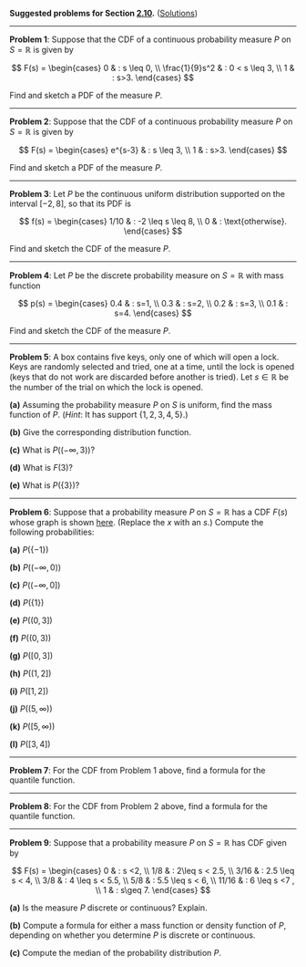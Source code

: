 **Suggested problems for Section [2.10](https://mml.johnmyersmath.com/stats-book/chapters/prob-spaces.html#distribution-and-quantile-functions).** ([Solutions](04-suggested-problems-sol.md))

---

**Problem 1**: Suppose that the CDF of a continuous probability measure $P$ on $S=\mathbb{R}$ is given by

$$
F(s) = \begin{cases}
0 & : s \leq 0, \\
\frac{1}{9}s^2 & : 0 < s \leq 3, \\
1 & : s>3.
\end{cases}
$$

Find and sketch a PDF of the measure $P$.

---

**Problem 2**: Suppose that the CDF of a continuous probability measure $P$ on $S=\mathbb{R}$ is given by

$$
F(s) = \begin{cases}
e^{s-3} & : s \leq 3, \\
1 & : s>3.
\end{cases}
$$

Find and sketch a PDF of the measure $P$.

---

**Problem 3**: Let $P$ be the continuous uniform distribution supported on the interval $[-2,8]$, so that its PDF is

$$
f(s) = \begin{cases}
1/10 & : -2 \leq s \leq 8, \\
0 & : \text{otherwise}.
\end{cases}
$$

Find and sketch the CDF of the measure $P$.

---

**Problem 4**: Let $P$ be the discrete probability measure on $S=\mathbb{R}$ with mass function

$$
p(s) = \begin{cases}
0.4 & : s=1, \\
0.3 & : s=2, \\
0.2 & : s=3, \\
0.1 & : s=4.
\end{cases}
$$

Find and sketch the CDF of the measure $P$.

---

**Problem 5**: A box contains five keys, only one of which will open a lock. Keys are randomly selected and tried, one at a time, until the lock is opened (keys that do not work are discarded before another is tried). Let $s\in \mathbb{R}$ be the number of the trial on which the lock is opened.

**(a)** Assuming the probability measure $P$ on $S$ is uniform, find the mass function of $P$. (*Hint*: It has support $\{1,2,3,4,5\}$.)

**(b)** Give the corresponding distribution function.

**(c)** What is $P\big((-\infty,3)\big)$?

**(d)** What is $F(3)$?

**(e)** What is $P\big(\{3\}\big)$?

---

**Problem 6**: Suppose that a probability measure $P$ on $S = \mathbb{R}$ has a CDF $F(s)$ whose graph is shown [here](../img/cdf.png). (Replace the $x$ with an $s$.) Compute the following probabilities:

**(a)** $P(\{-1\})$

**(b)** $P\big( (-\infty,0) \big)$

**(c)** $P \big( (-\infty,0] \big)$

**(d)** $P(\{1\})$

**(e)** $P \big( (0,3] \big)$

**(f)** $P \big( (0,3) \big)$

**(g)** $P \big( [0,3] \big)$

**(h)** $P \big( (1,2] \big)$

**(i)** $P \big( [1,2] \big)$

**(j)** $P \big( (5,\infty) \big)$

**(k)** $P \big( [5, \infty) \big)$

**(l)** $P\big([3,4] \big)$

---

**Problem 7**: For the CDF from Problem 1 above, find a formula for the quantile function.

---

**Problem 8**: For the CDF from Problem 2 above, find a formula for the quantile function.

---

**Problem 9**: Suppose that a probability measure $P$ on $S = \mathbb{R}$ has CDF given by

$$
F(s) = \begin{cases}
0 & : s <2, \\
1/8 & : 2\leq s < 2.5, \\
3/16 & : 2.5 \leq s < 4, \\
3/8 & : 4 \leq s < 5.5, \\
5/8 & : 5.5 \leq s < 6, \\
11/16 & : 6 \leq s <7 , \\
1 & : s\geq 7.
\end{cases}
$$

**(a)** Is the measure $P$ discrete or continuous? Explain.

**(b)** Compute a formula for either a mass function or density function of $P$, depending on whether you determine $P$ is discrete or continuous.

**(c)** Compute the median of the probability distribution $P$.